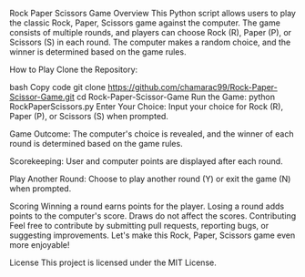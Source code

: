 Rock Paper Scissors Game
Overview
This Python script allows users to play the classic Rock, Paper, Scissors game against the computer. The game consists of multiple rounds, and players can choose Rock (R), Paper (P), or Scissors (S) in each round. The computer makes a random choice, and the winner is determined based on the game rules.

How to Play
Clone the Repository:

bash
Copy code
git clone https://github.com/chamarac99/Rock-Paper-Scissor-Game.git
cd Rock-Paper-Scissor-Game
Run the Game:
python RockPaperScissors.py
Enter Your Choice:
Input your choice for Rock (R), Paper (P), or Scissors (S) when prompted.

Game Outcome:
The computer's choice is revealed, and the winner of each round is determined based on the game rules.

Scorekeeping:
User and computer points are displayed after each round.

Play Another Round:
Choose to play another round (Y) or exit the game (N) when prompted.

Scoring
Winning a round earns points for the player.
Losing a round adds points to the computer's score.
Draws do not affect the scores.
Contributing
Feel free to contribute by submitting pull requests, reporting bugs, or suggesting improvements. Let's make this Rock, Paper, Scissors game even more enjoyable!

License
This project is licensed under the MIT License.

